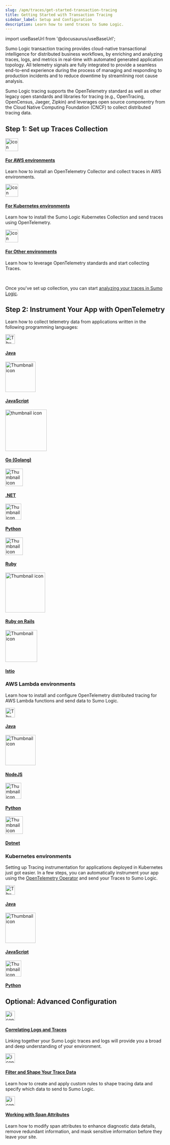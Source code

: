 ```yaml
---
slug: /apm/traces/get-started-transaction-tracing
title: Getting Started with Transaction Tracing
sidebar_label: Setup and Configuration
description: Learn how to send traces to Sumo Logic.
---
```


import useBaseUrl from '@docusaurus/useBaseUrl';

Sumo Logic transaction tracing provides cloud-native transactional intelligence for distributed business workflows, by enriching and analyzing traces, logs, and metrics in real-time with automated generated application topology. All telemetry signals are fully integrated to provide a seamless end-to-end experience during the process of managing and responding to production incidents and to reduce downtime by streamlining root cause analysis.

Sumo Logic tracing supports the OpenTelemetry standard as well as other legacy open standards and libraries for tracing (e.g., OpenTracing, OpenCensus, Jaeger, Zipkin) and leverages open source componentry from the Cloud Native Computing Foundation (CNCF) to collect distributed tracing data.


## Step 1: Set up Traces Collection

<div className="box-wrapper" >
<div className="box smallbox card">
  <div className="container">
  <a href={useBaseUrl('docs/apm/traces/get-started-transaction-tracing/set-up-traces-collection-aws-environments')}><img src='https://upload.wikimedia.org/wikipedia/commons/5/5c/Amazon_Lambda_architecture_logo.svg' alt="icon" width="40"/><h4>For AWS environments</h4></a>
  <p>Learn how to install an OpenTelemetry Collector and collect traces in AWS environments.</p>
  </div>
</div>
<div className="box smallbox card">
  <div className="container">
  <a href={useBaseUrl('docs/apm/traces/get-started-transaction-tracing/set-up-traces-collection-for-kubernetes-environments')}><img src={useBaseUrl('img/icons/operations/kubernetes.png')} alt="icon" width="40"/><h4>For Kubernetes environments</h4></a>
  <p> Learn how to install the Sumo Logic Kubernetes Collection and send traces using OpenTelemetry.</p>
  </div>
</div>
<div className="box smallbox card">
  <div className="container">
  <a href={useBaseUrl('docs/apm/traces/get-started-transaction-tracing/set-up-traces-collection-for-other-environments')}><img src={useBaseUrl('img/icons/traces.png')} alt="icon" width="40"/><h4>For Other environments</h4></a>
  <p>Learn how to leverage OpenTelemetry standards and start collecting Traces.</p>
  </div>
</div>
</div>

<br/>

Once you've set up collection, you can start [analyzing your traces in Sumo Logic](/docs/apm/traces/view-and-investigate-traces).


## Step 2: Instrument Your App with OpenTelemetry

Learn how to collect telemetry data from applications written in the following programming languages:

<div className="box-wrapper" >
<div className="box smallbox card">
  <div className="container">
  <img src='https://upload.wikimedia.org/wikipedia/en/thumb/3/30/Java_programming_language_logo.svg/131px-Java_programming_language_logo.svg.png' alt="Thumbnail icon" width="30"/>
  <h4><a href={useBaseUrl('docs/apm/traces/get-started-transaction-tracing/opentelemetry-instrumentation/java')}>Java</a></h4>
  </div>
</div>
<div className="box smallbox card">
  <div className="container">
  <img src='https://www.freepnglogos.com/uploads/javascript-png/javascript-logo-transparent-logo-javascript-images-3.png' alt="Thumbnail icon" width="95"/>
  <h4><a href={useBaseUrl('docs/apm/traces/get-started-transaction-tracing/opentelemetry-instrumentation/javascript')}>JavaScript</a></h4>
  </div>
</div>
  <div className="box smallbox card">
    <div className="container">
    <img src={useBaseUrl('img/apm/traces/go-logo.png')} alt="thumbnail icon" width="130"/>
    <h4><a href={useBaseUrl('docs/apm/traces/get-started-transaction-tracing/opentelemetry-instrumentation/go')}>Go (Golang)</a></h4>
    </div>
  </div>
  <div className="box smallbox card">
    <div className="container">
    <img src='https://upload.wikimedia.org/wikipedia/commons/thumb/e/ee/.NET_Core_Logo.svg/512px-.NET_Core_Logo.svg.png' alt="Thumbnail icon" width="55"/>
    <h4><a href={useBaseUrl('docs/apm/traces/get-started-transaction-tracing/opentelemetry-instrumentation/net')}>.NET</a></h4>
    </div>
  </div>
  <div className="box smallbox card">
    <div className="container">
    <img src='https://upload.wikimedia.org/wikipedia/commons/c/c3/Python-logo-notext.svg' alt="Thumbnail icon" width="50"/>
    <h4><a href={useBaseUrl('docs/apm/traces/get-started-transaction-tracing/opentelemetry-instrumentation/python')}>Python</a></h4>
    </div>
  </div>
  <div className="box smallbox card">
    <div className="container">
    <img src='https://upload.wikimedia.org/wikipedia/commons/7/73/Ruby_logo.svg' alt="Thumbnail icon" width="55"/>
    <h4><a href={useBaseUrl('docs/apm/traces/get-started-transaction-tracing/opentelemetry-instrumentation/ruby')}>Ruby</a></h4>
    </div>
  </div>
  <div className="box smallbox card">
    <div className="container">
    <img src='https://upload.wikimedia.org/wikipedia/commons/6/62/Ruby_On_Rails_Logo.svg' alt="Thumbnail icon" width="125"/>
    <h4><a href={useBaseUrl('docs/apm/traces/get-started-transaction-tracing/opentelemetry-instrumentation/ruby-on-rails')}>Ruby on Rails</a></h4>
    </div>
  </div>
  <div className="box smallbox card">
    <div className="container">
    <img src={useBaseUrl('img/integrations/saas-cloud/istio.png')} alt="Thumbnail icon" width="100"/>
    <h4><a href={useBaseUrl('docs/apm/traces/get-started-transaction-tracing/opentelemetry-instrumentation/istio')}>Istio</a></h4>
    </div>
  </div>
</div>


### AWS Lambda environments

Learn how to install and configure OpenTelemetry distributed tracing for AWS Lambda functions and send data to Sumo Logic.

<div className="box-wrapper" markdown="1">
<div className="box smallbox card">
  <div className="container">
  <img src='https://upload.wikimedia.org/wikipedia/en/thumb/3/30/Java_programming_language_logo.svg/131px-Java_programming_language_logo.svg.png' alt="Thumbnail icon" width="30"/>
  <h4><a href={useBaseUrl('docs/apm/traces/get-started-transaction-tracing/opentelemetry-instrumentation/aws-lambda/java')}>Java</a></h4>
  </div>
</div>
<div className="box smallbox card">
  <div className="container">
  <img src='https://upload.wikimedia.org/wikipedia/commons/d/d9/Node.js_logo.svg' alt="Thumbnail icon" width="95"/>
  <h4><a href={useBaseUrl('docs/apm/traces/get-started-transaction-tracing/opentelemetry-instrumentation/aws-lambda/nodejs')}>NodeJS</a></h4>
  </div>
</div>
  <div className="box smallbox card">
    <div className="container">
    <img src='https://upload.wikimedia.org/wikipedia/commons/c/c3/Python-logo-notext.svg' alt="Thumbnail icon" width="50"/>
    <h4><a href={useBaseUrl('docs/apm/traces/get-started-transaction-tracing/opentelemetry-instrumentation/aws-lambda/python')}>Python</a></h4>
    </div>
  </div>    
  <div className="box smallbox card">
    <div className="container">
    <img src='https://upload.wikimedia.org/wikipedia/commons/thumb/e/ee/.NET_Core_Logo.svg/512px-.NET_Core_Logo.svg.png' alt="Thumbnail icon" width="55"/>
    <h4><a href="/docs/apm/traces/get-started-transaction-tracing/opentelemetry-instrumentation/aws-lambda/dotnet">Dotnet</a></h4>
    </div>
  </div>
</div>

### Kubernetes environments

Setting up Tracing instrumentation for applications deployed in Kubernetes just got easier. In a few steps, you can automatically instrument your app using the [OpenTelemetry Operator](https://github.com/open-telemetry/opentelemetry-helm-charts/tree/main/charts/opentelemetry-operator) and send your Traces to Sumo Logic.

<div className="box-wrapper" >
<div className="box smallbox card">
  <div className="container">
  <img src='https://upload.wikimedia.org/wikipedia/en/thumb/3/30/Java_programming_language_logo.svg/131px-Java_programming_language_logo.svg.png' alt="Thumbnail icon" width="30"/>
  <h4><a href={useBaseUrl('docs/apm/traces/get-started-transaction-tracing/opentelemetry-instrumentation/kubernetes')}>Java</a></h4>
  </div>
</div>
<div className="box smallbox card">
  <div className="container">
  <img src='https://www.freepnglogos.com/uploads/javascript-png/javascript-logo-transparent-logo-javascript-images-3.png' alt="Thumbnail icon" width="95"/>
  <h4><a href={useBaseUrl('docs/apm/traces/get-started-transaction-tracing/opentelemetry-instrumentation/kubernetes')}>JavaScript</a></h4>
  </div>
</div>
  <div className="box smallbox card">
    <div className="container">
    <img src='https://upload.wikimedia.org/wikipedia/commons/c/c3/Python-logo-notext.svg' alt="Thumbnail icon" width="50"/>
    <h4><a href={useBaseUrl('docs/apm/traces/get-started-transaction-tracing/opentelemetry-instrumentation/kubernetes')}>Python</a></h4>
    </div>
  </div>
</div>

## Optional: Advanced Configuration

<div className="box-wrapper" >
<div className="box smallbox card">
  <div className="container">
  <a href={useBaseUrl('docs/apm/traces/advanced-configuration/filter-shape-tracing-data')}><img src={useBaseUrl('img/icons/traces.png')} alt="icon" width="30"/><h4>Correlating Logs and Traces</h4></a>
  <p>Linking together your Sumo Logic traces and logs will provide you a broad and deep understanding of your environment.</p>
  </div>
</div>
<div className="box smallbox card">
  <div className="container">
  <a href={useBaseUrl('docs/apm/traces/advanced-configuration/filter-shape-tracing-data')}><img src={useBaseUrl('img/icons/traces.png')} alt="icon" width="30"/><h4>Filter and Shape Your Trace Data</h4></a>
  <p>Learn how to create and apply custom rules to shape tracing data and specify which data to send to Sumo Logic.</p>
  </div>
</div>
<div className="box smallbox card">
  <div className="container">
  <a href={useBaseUrl('docs/apm/traces/advanced-configuration/working-with-span-attributes')}><img src={useBaseUrl('img/icons/traces.png')} alt="icon" width="30"/><h4>Working with Span Attributes</h4></a>
  <p>Learn how to modify span attributes to enhance diagnostic data details, remove redundant information, and mask sensitive information before they leave your site.</p>
  </div>
</div>
</div>
